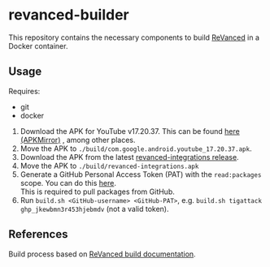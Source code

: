 # revanced-builder

This repository contains the necessary components to build [ReVanced]() in a Docker container.

## Usage

Requires:
* git
* docker

1. Download the APK for YouTube v17.20.37. This can be found [here 
(APKMirror)](https://www.apkmirror.com/apk/google-inc/youtube/youtube-17-20-37-release/youtube-17-20-37-2-android-apk-download/) 
, among other places.
2. Move the APK to `./build/com.google.android.youtube_17.20.37.apk`.
3. Download the APK from the latest [revanced-integrations 
release](https://github.com/revanced/revanced-integrations/releases/latest).
4. Move the APK to `./build/revanced-integrations.apk`
5. Generate a GitHub Personal Access Token (PAT) with the `read:packages` scope. You can do this 
[here](https://github.com/settings/tokens/new?scopes=read:packages&description=Revanced).  
This is required to pull packages from GitHub.
6. Run `build.sh <GitHub-username> <GitHub-PAT>`, e.g. `build.sh tigattack ghp_jkewbmn3r453hjebmdv` (not a valid 
token).

## References

Build process based on [ReVanced build documentation](https://github.com/revanced/revanced-documentation/wiki).
